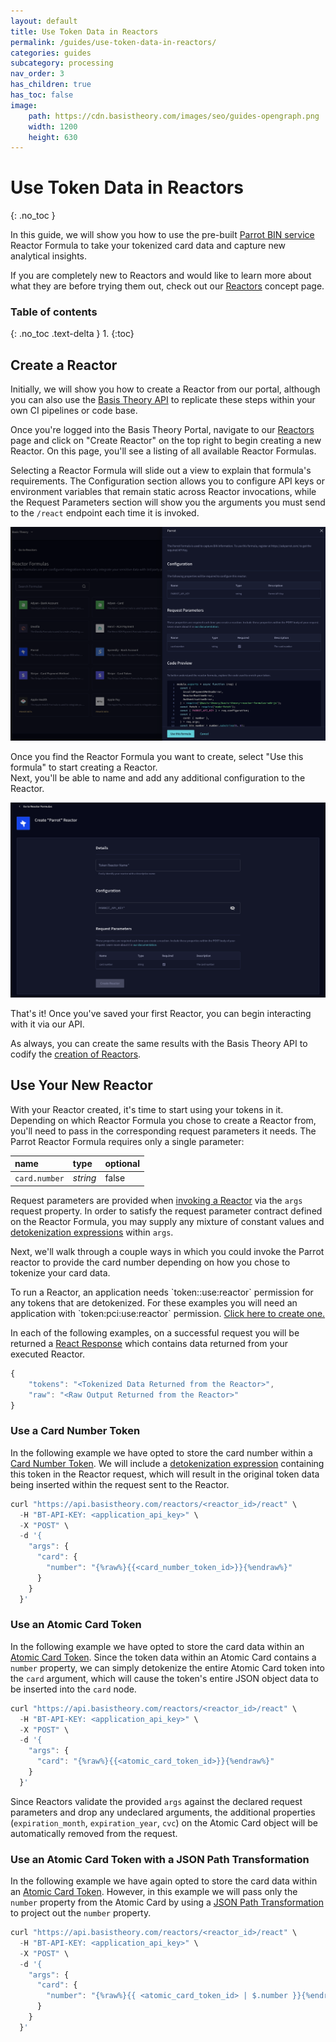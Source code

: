 ```yaml
---
layout: default
title: Use Token Data in Reactors
permalink: /guides/use-token-data-in-reactors/
categories: guides
subcategory: processing
nav_order: 3
has_children: true
has_toc: false
image:
    path: https://cdn.basistheory.com/images/seo/guides-opengraph.png
    width: 1200
    height: 630
---
```


# Use Token Data in Reactors
{: .no_toc }

In this guide, we will show you how to use the pre-built [Parrot BIN service](https://askparrot.com) Reactor Formula to 
take your tokenized card data and capture new analytical insights.

If you are completely new to Reactors and would like to learn more about what they are before trying them out,
check out our [Reactors](/concepts/what-are-reactors/) concept page.

### Table of contents
{: .no_toc .text-delta }
1. 
{:toc}

## Create a Reactor

Initially, we will show you how to create a Reactor from our portal, although you can also use the 
[Basis Theory API](https://docs.basistheory.com/#reactors) to replicate these steps within your own CI pipelines or code base.

Once you're logged into the Basis Theory Portal, navigate to our [Reactors](https://portal.basistheory.com/reactors) 
page and click on "Create Reactor" on the top right to begin creating a new Reactor. 
On this page, you'll see a listing of all available Reactor Formulas.

Selecting a Reactor Formula will slide out a view to explain that formula's requirements. 
The Configuration section allows you to configure API keys or environment variables that remain static across Reactor invocations, 
while the Request Parameters section will show you the arguments you must send to the `/react` endpoint each time it is invoked.

![Screenshot of selecting a Reactor Formula](/assets/images/setup_first_reactor/selecting-reactor-formula.png)

Once you find the Reactor Formula you want to create, select "Use this formula" to start creating a Reactor.  
Next, you'll be able to name and add any additional configuration to the Reactor.

![Screenshot of create a Reactor](/assets/images/setup_first_reactor/create-reactor.png)

That's it! Once you've saved your first Reactor, you can begin interacting with it via our API.

<span class="base-alert info">
  <span>
    As always, you can create the same results with the Basis Theory API to codify the <a href="https://docs.basistheory.com/api-reference/#reactors-create-reactor">creation of Reactors</a>.
  </span>
</span>

## Use Your New Reactor

With your Reactor created, it's time to start using your tokens in it. Depending on which Reactor Formula you chose to create a Reactor from,
you'll need to pass in the corresponding request parameters it needs. The Parrot Reactor Formula requires only a single parameter:

| name                    | type     | optional |
|:------------------------|:---------|:---------|
| `card.number`           | *string* | false    |

Request parameters are provided when [invoking a Reactor](https://docs.basistheory.com/#reactors-invoke-a-reactor) via the `args` request property.
In order to satisfy the request parameter contract defined on the Reactor Formula, you may supply any mixture of constant values
and [detokenization expressions](https://docs.basistheory.com/detokenization#detokenization-expressions) within `args`.

Next, we'll walk through a couple ways in which you could invoke the Parrot reactor to provide the card number depending on how you chose to tokenize your card data.

<span class="base-alert warning">
    <span>
    To run a Reactor, an application needs `token:<classification>:use:reactor` permission for any tokens that are detokenized. 
    For these examples you will need an application with `token:pci:use:reactor` permission. <a href="https://portal.basistheory.com/applications/create?permissions=token%3Apci%3Ause%3Areactor&type=server_to_server&name=Card+Reactor" target="_blank">Click here to create one.</a>
    </span>
</span>

In each of the following examples, on a successful request you will be returned a [React Response](https://docs.basistheory.com/#reactors-invoke-a-reactor) which contains data returned from your executed Reactor.

```js
{
    "tokens": "<Tokenized Data Returned from the Reactor>",
    "raw": "<Raw Output Returned from the Reactor>"
}
```

### Use a Card Number Token

In the following example we have opted to store the card number within a [Card Number Token](https://docs.basistheory.com/api-reference/#token-types-card-number).
We will include a [detokenization expression](https://docs.basistheory.com/detokenization#detokenization-expressions) containing this token in the Reactor request,
which will result in the original token data being inserted within the request sent to the Reactor.

```js
curl "https://api.basistheory.com/reactors/<reactor_id>/react" \
  -H "BT-API-KEY: <application_api_key>" \
  -X "POST" \
  -d '{
    "args": {
      "card": {
        "number": "{%raw%}{{<card_number_token_id>}}{%endraw%}"
      } 
    }
  }'
```

### Use an Atomic Card Token

In the following example we have opted to store the card data within an [Atomic Card Token](https://docs.basistheory.com/#atomic-cards).
Since the token data within an Atomic Card contains a `number` property, we can simply detokenize the entire Atomic Card token
into the `card` argument, which will cause the token's entire JSON object data to be inserted into the `card` node.

```js
curl "https://api.basistheory.com/reactors/<reactor_id>/react" \
  -H "BT-API-KEY: <application_api_key>" \
  -X "POST" \
  -d '{
    "args": {
      "card": "{%raw%}{{<atomic_card_token_id>}}{%endraw%}"
    }
  }'
```

Since Reactors validate the provided `args` against the declared request parameters and drop any undeclared arguments,
the additional properties (`expiration_month`, `expiration_year`, `cvc`) on the Atomic Card object will be automatically removed from the request.

### Use an Atomic Card Token with a JSON Path Transformation

In the following example we have again opted to store the card data within an [Atomic Card Token](https://docs.basistheory.com/#atomic-cards).
However, in this example we will pass only the `number` property from the Atomic Card by using a [JSON Path Transformation](https://docs.basistheory.com/detokenization#transformations-json-path)
to project out the `number` property.

```js
curl "https://api.basistheory.com/reactors/<reactor_id>/react" \
  -H "BT-API-KEY: <application_api_key>" \
  -X "POST" \
  -d '{
    "args": {
      "card": {
        "number": "{%raw%}{{ <atomic_card_token_id> | $.number }}{%endraw%}"
      }
    }
  }'
```
